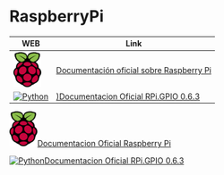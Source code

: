 # RaspberryPi

| WEB | Link |
| ---- | ---- |
| [![RaspberryPi](https://github.com/ibrito/RaspberryPi/blob/master/raspberryPi_logo.png "rasberry.org ")](https://www.raspberrypi.org/documentation/)  |[Documentación oficial sobre Raspberry Pi](https://www.raspberrypi.org/documentation/) |
| [![Python](https://pypi.python.org/static/images/python-logo.png " pypi.python.org  ")](https://pypi.python.org/pypi/RPi.GPIO)  | [)Documentacion Oficial RPi.GPIO 0.6.3](https://pypi.python.org/pypi/RPi.GPIO)  |





[![RaspberryPi](https://github.com/ibrito/RaspberryPi/blob/master/raspberryPi_logo.png "rasberry.org ")Documentacion Oficial Raspberry Pi](https://www.raspberrypi.org/documentation/) 

[![Python](https://pypi.python.org/static/images/python-logo.png " pypi.python.org  ")Documentacion Oficial RPi.GPIO 0.6.3](https://pypi.python.org/pypi/RPi.GPIO)

